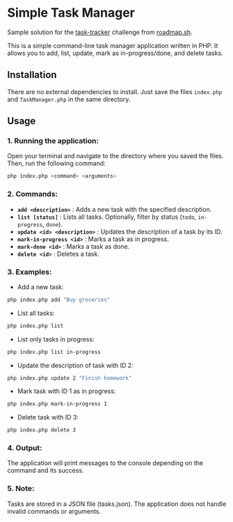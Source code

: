 # Simple Task Manager

Sample solution for the [task-tracker](https://roadmap.sh/projects/task-tracker) challenge from [roadmap.sh](https://roadmap.sh/).

This is a simple command-line task manager application written in PHP. It allows you to add, list, update, mark as in-progress/done, and delete tasks.

## Installation

There are no external dependencies to install. Just save the files `index.php` and `TaskManager.php` in the same directory.

## Usage

### 1. Running the application:

Open your terminal and navigate to the directory where you saved the files. Then, run the following command:

```bash
php index.php <command> <arguments>
```

### 2. **Commands**:

- **`add <description>`** : Adds a new task with the specified description.
- **`list [status]`** : Lists all tasks. Optionally, filter by status (`todo`, `in-progress`, `done`).
- **`update <id> <description>`** : Updates the description of a task by its ID.
- **`mark-in-progress <id>`** : Marks a task as in progress.
- **`mark-done <id>`** : Marks a task as done.
- **`delete <id>`** : Deletes a task.

### 3. **Examples**:

- Add a new task:

```bash
php index.php add "Buy groceries"
```

- List all tasks:

```bash
php index.php list
```

- List only tasks in progress:

```bash
php index.php list in-progress
```

- Update the description of task with ID 2:

```bash
php index.php update 2 "Finish homework"
```

- Mark task with ID 1 as in progress:

```bash
php index.php mark-in-progress 1
```

- Delete task with ID 3:

```bash
php index.php delete 3
```

### 4. Output:

The application will print messages to the console depending on the command and its success.

### 5. Note:

Tasks are stored in a JSON file (tasks.json).
The application does not handle invalid commands or arguments.
